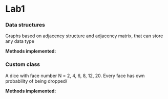 # Lab1
### Data structures
Graphs based on adjacency structure and adjacency matrix, that can store any data type

**Methods implemented:**

### Custom class
A dice with face number N = 2, 4, 6, 8, 12, 20.
Every face has own probability of being dropped/

**Methods implemented:**
